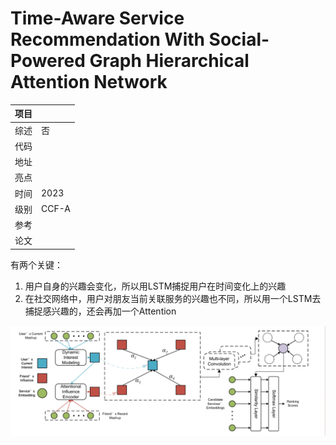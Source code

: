 # Time-Aware Service Recommendation With Social-Powered Graph Hierarchical Attention Network

| 项目 |                                                              |
| ---- | ------------------------------------------------------------ |
| 综述 | 否                                                           |
| 代码 |                                                              |
| 地址 |                                                              |
| 亮点 |                                                              |
| 时间 | 2023                                                         |
| 级别 | CCF-A                                                        |
| 参考 |                                                              |
| 论文 | [](../../Paper/Time-Aware_Service_Recommendation_With_Social-Powered_Graph_Hierarchical_Attention_Network.pdf) |

有两个关键：

1. 用户自身的兴趣会变化，所以用LSTM捕捉用户在时间变化上的兴趣
2. 在社交网络中，用户对朋友当前关联服务的兴趣也不同，所以用一个LSTM去捕捉感兴趣的，还会再加一个Attention

![image-20241020135227460](./assets/image-20241020135227460.png)
